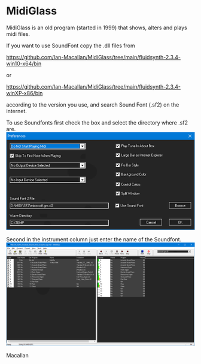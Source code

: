 # MidiGlass
MidiGlass is an old program (started in 1999) that shows, alters and plays midi files.


If you want to use SoundFont copy the .dll files from

https://github.com/Ian-Macallan/MidiGlass/tree/main/fluidsynth-2.3.4-win10-x64/bin

or 

https://github.com/Ian-Macallan/MidiGlass/tree/main/fluidsynth-2.3.4-winXP-x86/bin

according to the version you use, and search Sound Font (.sf2) on the internet.

To use Soundfonts first check the box and select the directory where .sf2 are.
![Midiglass Preferences](https://github.com/Ian-Macallan/MidiGlass/blob/main/Pictures/MidiGlass.Prefs.png)

Second in the instrument column just enter the name of the Soundfont.
![Midiglass](https://github.com/Ian-Macallan/MidiGlass/blob/main/Pictures/MidiGlass.png)

Macallan
